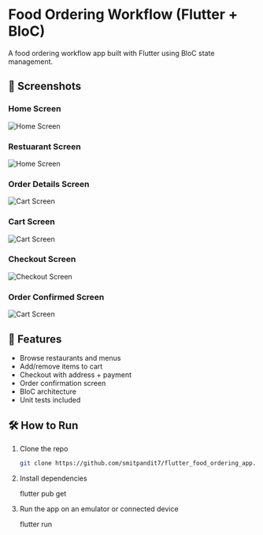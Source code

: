 # Food Ordering Workflow (Flutter + BloC)

A food ordering workflow app built with Flutter using BloC state management.

## 📸 Screenshots

### Home Screen
![Home Screen](assets/screenshots/HomeScreen.jpeg)

### Restuarant Screen
![Home Screen](assets/screenshots/ResortdetailsScreen.jpeg)

### Order Details Screen
![Cart Screen](assets/screenshots/OrderScreen.jpeg) 

### Cart Screen
![Cart Screen](assets/screenshots/CartScreen.jpeg)

### Checkout Screen
![Checkout Screen](assets/screenshots/CheckoutScreen.jpeg)

### Order Confirmed Screen
![Cart Screen](assets/screenshots/OrderConfirmation.jpeg)

## 🚀 Features
- Browse restaurants and menus
- Add/remove items to cart
- Checkout with address + payment
- Order confirmation screen
- BloC architecture
- Unit tests included

## 🛠️ How to Run
1. Clone the repo
   ```bash
   git clone https://github.com/smitpandit7/flutter_food_ordering_app.git

2. Install dependencies

    flutter pub get

3. Run the app on an emulator or connected device

    flutter run
